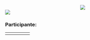 <div align="center">
  <img src="https://user-images.githubusercontent.com/61476935/115932575-9432b200-a463-11eb-802d-5a056f7dbb85.png">
</div>

<img src="https://img.shields.io/static/v1?label=Angular&message=Library&color=red&style=for-the-badge&logo=Angular"/>

### Participante: 
||||||
| -------- | -------- | -------- |-------- | -------- |
||||||

